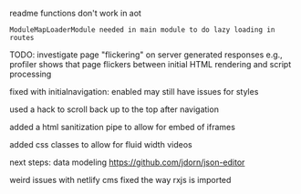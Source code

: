 readme functions don't work in aot


    ModuleMapLoaderModule needed in main module to do lazy loading in routes


TODO: investigate page "flickering" on server generated responses
    e.g., profiler shows that page flickers between initial HTML rendering and script processing

fixed with initialnavigation: enabled
may still have issues for styles

used a hack to scroll back up to the top after navigation

added a html sanitization pipe to allow for embed of iframes

added css classes to allow for fluid width videos

next steps: data modeling
https://github.com/jdorn/json-editor

weird issues with netlify cms
fixed the way rxjs is imported